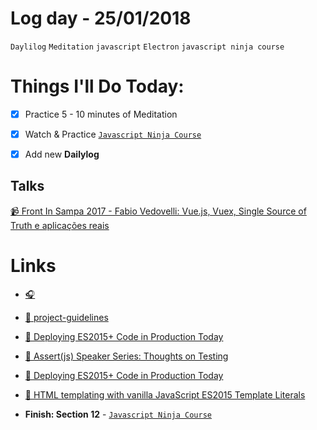 # Log day - 25/01/2018

`Daylilog`  `Meditation` `javascript` `Electron` `javascript ninja course`

# Things I'll Do Today:

- [x] Practice 5 - 10 minutes of Meditation
- [x] Watch & Practice [`Javascript Ninja Course`](https://github.com/wgoulart/course-javascript-ninja)
- [x] Add new **Dailylog**



## Talks
[📹 Front In Sampa 2017 - Fabio Vedovelli: Vue.js, Vuex, Single Source of Truth e aplicações reais](https://www.youtube.com/watch?v=A-ddJEfDiqA)


# Links
- [🎧](http://fixate.it/podcast/consume-build-and-teach-kent-c-dodds/)
- [📰 project-guidelines](https://github.com/wearehive/project-guidelines)
- [📰 Deploying ES2015+ Code in Production Today ](https://philipwalton.com/articles/deploying-es2015-code-in-production-today/)
- [📰 Assert(js) Speaker Series: Thoughts on Testing ](https://medium.com/assert-js-testing-conf/assert-js-speaker-series-thoughts-on-testing-d9dbf72c5a07)
- [📰 Deploying ES2015+ Code in Production Today ](https://philipwalton.com/articles/deploying-es2015-code-in-production-today/)
- [📰 HTML templating with vanilla JavaScript ES2015 Template Literals](https://benfrain.com/html-templating-with-vanilla-javascript-es2015-template-literals/)



- **Finish: Section 12** - [`Javascript Ninja Course`](https://github.com/wgoulart/course-javascript-ninja)
